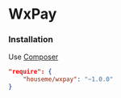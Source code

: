 # WxPay


### Installation

Use [Composer](https://getcomposer.org/)

```json
"require": {
    "houseme/wxpay": "~1.0.0"
}
```
